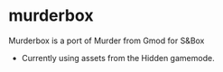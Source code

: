 # murderbox
Murderbox is a port of Murder from Gmod for S&amp;Box

- Currently using assets from the Hidden gamemode.